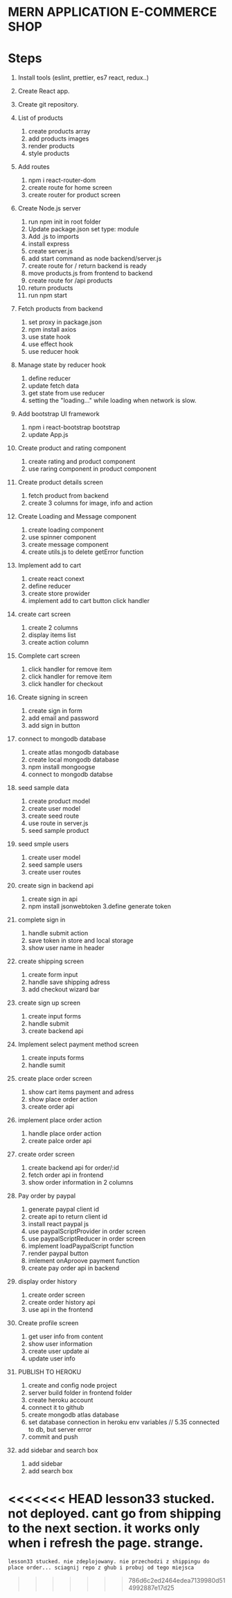 # MERN APPLICATION E-COMMERCE SHOP

# Steps

1. Install tools (eslint, prettier, es7 react, redux..)
2. Create React app.
3. Create git repository.

4. List of products

   1. create products array
   2. add products images
   3. render products
   4. style products

5. Add routes

   1. npm i react-router-dom
   2. create route for home screen
   3. create router for product screen

6. Create Node.js server

   1. run npm init in root folder
   2. Update package.json set type: module
   3. Add .js to imports
   4. install express
   5. create server.js
   6. add start command as node backend/server.js
   7. create route for / return backend is ready
   8. move products.js from frontend to backend
   9. create route for /api products
   10. return products
   11. run npm start

7. Fetch products from backend

   1. set proxy in package.json
   2. npm install axios
   3. use state hook
   4. use effect hook
   5. use reducer hook

8. Manage state by reducer hook

   1. define reducer
   2. update fetch data
   3. get state from use reducer
   4. setting the "loading..." while loading when network is slow.

9. Add bootstrap UI framework

   1. npm i react-bootstrap bootstrap
   2. update App.js

10. Create product and rating component

    1. create rating and product component
    2. use raring component in product component

11. Create product details screen

    1. fetch product from backend
    2. create 3 columns for image, info and action

12. Create Loading and Message component

    1. create loading component
    2. use spinner component
    3. create message component
    4. create utils.js to delete getError function

13. Implement add to cart

    1. create react conext
    2. define reducer
    3. create store prowider
    4. implement add to cart button click handler

14. create cart screen
    1. create 2 columns
    2. display items list
    3. create action column

<!-- !!cart screen doesnt work properly : -->

<!-- Warning: Each child in a list should have a unique "key" prop. Check the render method of `CartScreen`
 SHOWS ONLY LAST ITEM FROM CART LIST NOT ALL OF THEM WHEN YOU BUY DIFFERENT ITEMS. unique key is defined in line 35 isnt it? So i have no idea how to fix this. i guess code is ok, HELP NEEDED. CANT FIGURE IT OUT ON MY OWN.

What i tried:

      1.  change the version of react-bootstrap, router-dom etc.. didnt help
      2.  rewrite the whole <ListGroup> section. didnt help
      3.  checked the WHOLE code for typos. Probably no typos, but who knows. -->

15. Complete cart screen

    1. click handler for remove item
    2. click handler for remove item
    3. click handler for checkout

16. Create signing in screen

    1. create sign in form
    2. add email and password
    3. add sign in button

17. connect to mongodb database

    1. create atlas mongodb database
    2. create local mongodb database
    3. npm install mongoogse
    4. connect to mongodb databse

18. seed sample data
    1. create product model
    2. create user model
    3. create seed route
    4. use route in server.js
    5. seed sample product

<!-- IMPORTANT to run locally mongodb you have to open cmd , go to mongodb direcory find bin directory and run mongod. Then go to backend directory and run script. npm run start-mongo.
i wrote script in package.json "start-mongo": "cd/ d/ **mongodb path**mongo.exe" then run compass and then it works. -->

19. seed smple users

    1. create user model
    2. seed sample users
    3. create user routes

20. create sign in backend api

    1. create sign in api
    2. npm install jsonwebtoken
       3.define generate token

21. complete sign in

    1. handle submit action
    2. save token in store and local storage
    3. show user name in header

22. create shipping screen

    1. create form input
    2. handle save shipping adress
    3. add checkout wizard bar

23. create sign up screen

    1. create input forms
    2. handle submit
    3. create backend api

24. Implement select payment method screen

    1. create inputs forms
    2. handle sumit

25. create place order screen

    1. show cart items payment and adress
    2. show place order action
    3. create order api

26. implement place order action

    1. handle place order action
    2. create palce order api

27. create order screen

    1. create backend api for order/:id
    2. fetch order api in frontend
    3. show order information in 2 columns

28. Pay order by paypal

    1. generate paypal client id
    2. create api to return client id
    3. install react paypal js
    4. use paypalScriptProvider in order screen
    5. use paypalScriptReducer in order screen
    6. implement loadPaypalScript function
    7. render paypal button
    8. imlement onAproove payment function
    9. create pay order api in backend

29. display order history

    1. create order screen
    2. create order history api
    3. use api in the frontend

30. Create profile screen

    1. get user info from content
    2. show user information
    3. create user update ai
    4. update user info

31. PUBLISH TO HEROKU

    1. create and config node project
    2. server build folder in frontend folder
    3. create heroku account
    4. connect it to github
    5. create mongodb atlas database
    6. set database connection in heroku env variables // 5.35 connected to db, but server error
    7. commit and push

    <!-- problem with deploying to heroku. cant figure it out which database i can use to make it works.
    this i use now looks that is somehow ok, but we will see what will be in the future work... -->

32. add sidebar and search box

    1. add sidebar
    2. add search box

<<<<<<< HEAD
    lesson33 stucked. not deployed. cant go from shipping to the next section. it works only when i refresh the page. strange.
=======
    lesson33 stucked. nie zdeplojowany. nie przechodzi z shippingu do place order... sciagnij repo z ghub i probuj od tego miejsca
>>>>>>> 786d6c2ed2464edea7139980d514992887e17d25
